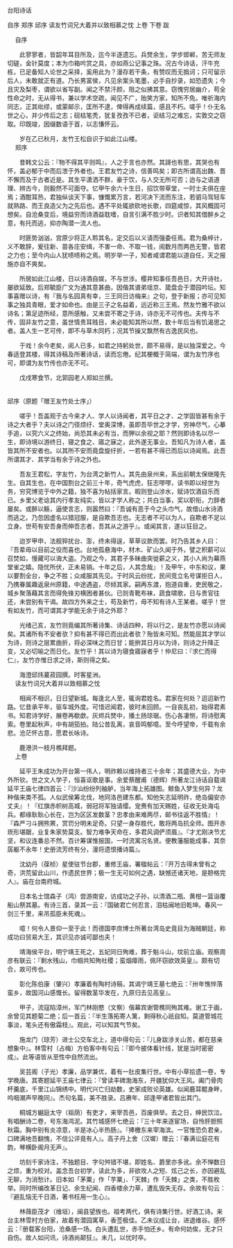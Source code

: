 <!-- { "loadSidebar": true } -->
台阳诗话

自序
郑序
邱序
读友竹词兄大着并以致相慕之忱
上卷
下卷
跋

　 
自序

　　此寥寥者，皆韶年耳目所及，迄今半逐遗忘。兵燹余生，学步邯郸，苦无师友切磋，金针莫度；本为巾箱吟赏之具，亦如燕公记事之珠。况古今诗话，汗牛充栋，已足备知人论世之采择，奚用此为？漫存若干条，有赞叹而无撝诃；只可留示后人，未敢就正有道。乃长男富侯，凡见余案头笔墨，必手自抄录，如恐遗失；今且灾及梨枣，谓欲以省写副。闻之不禁汗颜，阻之似拂其意。窃愧穷居幽介，苟全性命之时，无从得书，兼以学术空疏，闻见不广，贻笑方家，知所不免。唯祈海内同志，正其纰缪，或蒙邮示，匡所不逮，俾得再成续篇，感且不朽。嗟乎！仆无名世之心，并少传后之志；砚枯笔秃，犹复孜孜不已者，讵结习之难忘，实敦交之窃取。印既竣，因缀数语于首，以志慊怀云。

　　岁在乙已秋月，友竹王松自识于如此江山楼。  
　 
郑序

　　昔韩文公云：『物不得其平则鸣』，人之于言也亦然。其謌也有思，其哭也有怀，盖必郁于中而后泄于外者也。王君友竹之诗，信善鸣矣；即古所谓高出魏、晋不懈而及于古者近是。其生平潇洒不群，豪于饮，与人交无所可否；迨与之语道理、辨古今，则毅然不可面夺。忆甲午余六十生日，招饮带草堂，一时士夫俱在座焉；酒酣耳热，君独纵谈天下事，慷慨累万言，若河决下流而东注，若驷马驾轻车就熟路、而王良造父为之先后也。遇不平处辄欲砍地长歌，四筵咸惊，其风概固可想矣。自沧桑变后，境益穷而诗酒益耽嗜，自言引满不胜少时。识者知其借醉乡之意，有托而逃，抑亦陶潜一流人也。

　　时匪势汹汹，宫原少将正人聆其名，定交后以义请而强委任焉。君为桑梓计，义不敢辞，爰往新、苗各庄安缉，不害一命、不取一钱，阅数月而两邑无警，皆君之力也；至今内山人犹啧啧称之焉。明岁举一子，知者咸谓君能以道自任，天之报施亦自不爽矣。

　　所居如此江山楼，日以诗酒自娱，不与世涉。樱井知事任吾邑日，大开诗社，屡欲延致。后郑毓臣广文为通其意甚曲，因偕其谱弟瑶京、箴盘会于潜园吟坛。知事喜赠以诗，有『我与名园真有幸，三王同日访梅来』之句，登于新报；亦可见知事之独具青眼，爱才如命也。由是三子之名益着，远近称三王焉。然友竹雅不欲以诗名；第足迹所经，意所感触，又未尝不寄之于诗，诗亦无不可传也。夫传与不传，固非友竹之意，虽世情贵耳贱目，未必能知其所以然，数十年后当有饥渴思之者。盖人生一艺可传，即不与草木同朽；况其节操又飘然有古逸民风也。

　　于戏！余今老矣，阅人已多，如君之持躬处世，颇不易得，是以独深爱之。今春适登其楼，得其诗稿及所著诗话，读而忘倦。纪其梗概于简端，谓为友竹序也可，即谓为友竹传也亦无不可。

　　戊戌寒食节，北郭园老人郑如兰撰。  
　 

邱序（原题「赠王友竹处士序」）

　　嗟乎！吾盖观于古今来才人、学人以诗闻者，其平日之才、之学固皆甚有余于诗之大者乎？夫以诗之门径烦纡、堂奥深博，虽即吾毕世之才学，穷神尽气，心摹手追，以究六义之终始，尚恐其未必有当，而狎以余视之耶？然则即诗名以尽一生，即诗境以游终日，寝之食之、寤之寐之，此外遂无事业。吾知凡为诗人者，盖皆其所不安者也。以其所不安而竟盘旋纡折，一若有甚不得已而后以诗闻焉。此吾所谓其才、其学当有余于诗之外也。

　　吾友王君松，字友竹，为台湾之新竹人。其先由泉州来，系出前朝太保继隆先生。自其生也，在中国割台之前三十年，奇气虎虎，狂志嘐嘐，读书即以经世为务，穷究博览于中外之籍，独不喜为帖括家言。暇则登山涉水，赋诗饮酒自乐而已。乡里父老谂其内行孝友纯实，皆以才学人称之；共白当事，奖以职衔，力辞者屡矣。或醉以觞，逼使言志，则嚣然曰：『吾诚有恶于今之头巾气，故借山水诗酒而逃之。乃忽因虚名以猎冠服，是自欺吾志也。无志者不可以为人，自欺者不足以立身。世苟有安吾身而伸吾志者，吾其从之游乎』。或闻其言，遂以狂目之。

　　迨岁甲申，法舰猝扰台、澎，终未得逞，草草议款而罢。时乃告其乡人曰：『吾辈毋以目前之役而喜也。台地孤悬海中，材木、矿山久闻于外，譬之积薪可以召焚如，慢藏可以诲大盗。乃观之今，其君子多昧曲突徙薪之义，其小人尚为幕燕堂雀之嬉。隐忧所伏，正未易销。十年之后，人其念哉』！及甲午，中东和议，果以要割全台，争之不胜；众咸服其先见。于时风云纷扰，民间竞立名号谋拒日人，乃携眷属趣返泉州原籍，中途遇盗，尽倾其家。嗣再东渡，抱道自重，吏民敬之，城乡聚落藉其言而得免锋刃横困者甚伙。已则青靴布袜，蔬食啸歌，日与贵官往还，未尝别有干谒。故四方外来之士，苟及新竹，毋不知有诗人王某者。嗟乎！世有如友竹，而可谓其才学能无余于诗之外耶？

　　光绪己亥，友竹则竟编其所著诗集、诗话四种，将以行之，是友竹亦愿以诗闻矣。其诸所有不安者欤？抑有甚不得已而出此者欤？殆皆未可知。然能屈其才学以为诗，则诗之层累曲折，将必深味之而日甘；能拚其日月以为诗，则诗之升降正变，又必切喻之而日化。友竹乎！其以诗为寝食寤寐者乎！仲尼曰：『求仁而得仁』，友竹亦惟日求之诗，斯则得之矣。

　　海澄邱炜萲菽园撰。时客星洲。  
　 
读友竹词兄大着并以致相慕之忱

　　相闻不相识，日日望新城。每逢北人至，辄询君姓名。君家在何处？迢迢新竹路。忆昔承平年，驱车城外度。可惜迟闻君，彼时未回顾。一自丧乱初，始得君素书。知君诗学好，展卷再欷歔。灰烬兵燹中，播土扬琼琚。伤心各凄恻，将诗慰离索。卷里起秋声，中有胡笳拍。陆公昔乱离，哀音鸣郁噫。至今呼望帝，千载有余悲。沧茫怀古意，愿君长咏诗。

　　鹿港洪一枝月樵拜题。  
　 
上卷

　　延平王朱成功为开台第一伟人，明祚赖以维持者三十余年；其盛德大业，为中外所钦。世之文人学子，恒喜讴歌是事。余爱蔡醒甫（德辉）所著龙江诗话自载谒延平王庙七律四首云：『沙汕纷纷列舳舻，当年海上拓雄图。鲸鱼入梦生何异？龙种偕来类不孤。人似武侯筹北伐，地同洛邑建东都。知他矢志延明祚，绝岛偏安亦丈夫』！『红旗赤帜树高城，弱冠将军独请缨。宠赉有加天赐姓，征收无处海屯兵。都缘耿耿心长在，岂为区区发数茎？忠孝由来难两尽，邮书往返不胜情』！『森严刁斗拥熊罴，赏罚分明未足奇。只望一身存胜代，敢将两岛抗全师。图开赤崁形堪踞，业复朱家势莫支。智力难争天命在，多君风调俨须眉』。『才尤刚决节尤坚，和议连番总不然。百计筹谋惟报国，一时流寓况名贤。便教藩服能成事，其奈孱躯不永年！史册流芳终有分，漫将遗恨播诗篇』。

　　沈幼丹（葆桢）星使驻节台郡，重修王庙，署楹帖云：『开万古得未曾有之奇，洪荒留此山川，作遗民世界；极一生无可如何之遇，缺憾还诸天地，是刱格完人』。庙在台南府城。

　　日本名士馆森子（鸿）尝游南安，访成功之子孙，以清酒二瓶、黄柑一篮诣覆船山祭其墓。有诗三首，录其一云：『国破君亡何忍言，泪枯闽地旧乾坤。春风一剑三千里，来吊孤臣未死魂』。

　　噫！何令人景仰一至于此！而德国李庶博士所著台湾岛史竟目为海贼朝廷，称成功曰贸易大王，其识见亦诚可鄙也夫！

　　靖海侯平台，明宁靖王死之，五妃同日殉难，葬于魁斗山，坟前立庙。观察周彦有联云：『剩水残山，巾帼共知殉社稷；蛮烟瘴雨，佩环窃欲效英皇』。颇有切合，故可传也。

　　彰化陈伯康（肇兴）孝廉着有陶村诗稿，其谒宁靖王墓七绝云：『卅年憔悴落蛮乡，故国河山感慨长。留得数茎华发在，九原归去见高皇』。

　　甲子，流寇陷漳州，军门林刚愍（文察）偕幕宾谢管樵同殉其难。谢工于画，余曾见其题菊二绝；后一首云：『半生落拓寄人篱，剩得秋心祇自知。莫道管城花事淡，笔头还有傲霜枝』。观此，可以知其气节矣。

　　施龙门（琼芳）进士公交车北上，道中得句云：『儿身跋涉关山苦，都在慈亲想象中』。林雪村（占梅）方伯客中有句云：『即今披体看针线，犹是当时密密成』。此等语皆从至性中自然流出。

　　吴芸阁（子光）孝廉，品学兼优，着有一肚皮集行世。中有小草拾遗一卷，专学晚唐。其寄题延平王庙七律云：『曾读丰碑渤海东，开疆犹仰大王风。阖门骨肉杯羹底，千里江山锦绣中。明代兴亡归劫数，史家成败论英雄。似闻鹿耳鲲身畔，呜咽潮声早晚同』。杰句名篇，美不胜录。吕赓年、邱逢甲诸君皆出其门。

　　桐城方樾庭太守（祖荫）有吏才，来宰吾邑，百废俱举。去之日，绅民饮泣。有唱酬诗二卷，号东海鸿泥。其竹城感怀七绝云：『三十年来逐宦场，自怜肝胆照秋霜。胸中别有炎凉意，半是冰心半热肠』。『捧檄东来宰海滨。一官惟恐负君亲，口碑满地吾翻愧，不信公评竟有人』。高子丹上舍（汉墀）赠云：『春满讼庭花有韵，琴横卧阁月无声』。

　　坊刻千家诗注，不独题目、字句舛错不堪，即姓名、爵里亦多讹。余不惮数日之烦，重为校对。盖念吾台初学，读此为多，非欲攻人之短、炫己之长，亦因避乱无聊，为消愁计。旧本如「茅粟」作「芋粟」、「天棘」作「夭棘」之类，不胜枚举。同时所编改革日记、余生纪闻、四香楼余力草，遭乱毁失无存。余故有句云：『避乱恼无千日酒，著书枉用一生心』。

　　林薇臣茂才（维垣），闽县望族也。祖考两代，俱有诗集行世。好酒工诗。来台主林雪村方伯家，故着有潜园寓草，香莶极佳。乙未议成让台，进退维谷。感怀云：『册载客台阳，沧桑感一场。白头遭乱世，赤手怕还乡。有命何妨俟，无才只自伤。故人如问讯，诗酒尚颠狂』。未几，以忧时卒。

